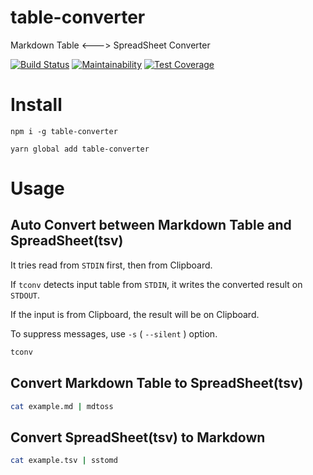 # table-converter

Markdown Table &lt;---> SpreadSheet Converter

[![Build Status](https://travis-ci.com/yoskeoka/table-converter.svg?branch=master)](https://travis-ci.com/yoskeoka/table-converter) [![Maintainability](https://api.codeclimate.com/v1/badges/d434f2ae8cad61dac87d/maintainability)](https://codeclimate.com/github/yoskeoka/table-converter/maintainability) [![Test Coverage](https://api.codeclimate.com/v1/badges/d434f2ae8cad61dac87d/test_coverage)](https://codeclimate.com/github/yoskeoka/table-converter/test_coverage)

# Install

```sh:npm
npm i -g table-converter
```

```sh:yarn
yarn global add table-converter
```

# Usage

## Auto Convert between Markdown Table and SpreadSheet(tsv)

It tries read from `STDIN` first, then from Clipboard.

If `tconv` detects input table from `STDIN`, it writes the converted result on `STDOUT`.

If the input is from Clipboard, the result will be on Clipboard.

To suppress messages, use `-s` ( `--silent` ) option.

```sh
tconv
```

## Convert Markdown Table to SpreadSheet(tsv)

```sh
cat example.md | mdtoss
```

## Convert SpreadSheet(tsv) to Markdown

```sh
cat example.tsv | sstomd
```
